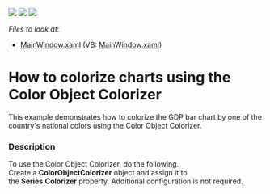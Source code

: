 <!-- default badges list -->
![](https://img.shields.io/endpoint?url=https://codecentral.devexpress.com/api/v1/VersionRange/128568848/21.1.5%2B)
[![](https://img.shields.io/badge/Open_in_DevExpress_Support_Center-FF7200?style=flat-square&logo=DevExpress&logoColor=white)](https://supportcenter.devexpress.com/ticket/details/T245322)
[![](https://img.shields.io/badge/📖_How_to_use_DevExpress_Examples-e9f6fc?style=flat-square)](https://docs.devexpress.com/GeneralInformation/403183)
<!-- default badges end -->
<!-- default file list -->
*Files to look at*:

* [MainWindow.xaml](./CS/ColorObjectColorizerExample/MainWindow.xaml) (VB: [MainWindow.xaml](./VB/ColorObjectColorizerExample/MainWindow.xaml))
<!-- default file list end -->
# How to colorize charts using the Color Object Colorizer


This example demonstrates how to colorize the GDP bar chart by one of the country's national colors using the Color Object Colorizer.


<h3>Description</h3>

To use the Color Object Colorizer, do&nbsp;the following.<br />Create a&nbsp;<strong>ColorObjectColorizer</strong>&nbsp;object and assign it to the&nbsp;<strong>Series.Colorizer</strong>&nbsp;property. Additional configuration is not required.

<br/>


